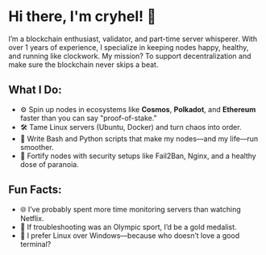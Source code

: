 # Hi there, I'm cryhel! 🚀  

I’m a blockchain enthusiast, validator, and part-time server whisperer. With over 1 years of experience, I specialize in keeping nodes happy, healthy, and running like clockwork. My mission? To support decentralization and make sure the blockchain never skips a beat.  

## What I Do:  
- ⚙️ Spin up nodes in ecosystems like **Cosmos**, **Polkadot**, and **Ethereum** faster than you can say "proof-of-stake."  
- 🛠️ Tame Linux servers (Ubuntu, Docker) and turn chaos into order.  
- 📜 Write Bash and Python scripts that make my nodes—and my life—run smoother.  
- 🔐 Fortify nodes with security setups like Fail2Ban, Nginx, and a healthy dose of paranoia.  

## Fun Facts:
- 🌐 I’ve probably spent more time monitoring servers than watching Netflix.  
- 🧩 If troubleshooting was an Olympic sport, I’d be a gold medalist.  
- 🐧 I prefer Linux over Windows—because who doesn’t love a good terminal?  
